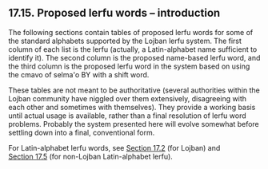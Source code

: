 <a id="section-proposed-lerfu-words"></a>17.15. <a id="c17s15"></a>Proposed lerfu words – introduction
------------------------------------------------------------------------------------------------------

<a id="id-1.18.17.2.1" class="indexterm"></a>The following sections contain tables of proposed lerfu words for some of the standard alphabets supported by the Lojban lerfu system. The first column of each list is the lerfu (actually, a Latin-alphabet name sufficient to identify it). The second column is the proposed name-based lerfu word, and the third column is the proposed lerfu word in the system based on using the cmavo of selma'o BY with a shift word.

<a id="id-1.18.17.3.1" class="indexterm"></a>These tables are not meant to be authoritative (several authorities within the Lojban community have niggled over them extensively, disagreeing with each other and sometimes with themselves). They provide a working basis until actual usage is available, rather than a final resolution of lerfu word problems. Probably the system presented here will evolve somewhat before settling down into a final, conventional form.

For Latin-alphabet lerfu words, see [Section 17.2](../section-lerfu-liste) (for Lojban) and [Section 17.5](../section-alien-alphabets) (for non-Lojban Latin-alphabet lerfu).